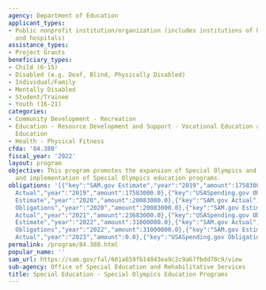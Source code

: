 ```yaml
---
agency: Department of Education
applicant_types:
- Public nonprofit institution/organization (includes institutions of higher education
  and hospitals)
assistance_types:
- Project Grants
beneficiary_types:
- Child (6-15)
- Disabled (e.g. Deaf, Blind, Physically Disabled)
- Individual/Family
- Mentally Disabled
- Student/Trainee
- Youth (16-21)
categories:
- Community Development - Recreation
- Education - Resource Development and Support - Vocational Education and Handicapped
  Education
- Health - Physical Fitness
cfda: '84.380'
fiscal_year: '2022'
layout: program
objective: This program promotes the expansion of Special Olympics and the design
  and implementation of Special Olympics education programs.
obligations: '[{"key":"SAM.gov Estimate","year":"2019","amount":17583000.0},{"key":"SAM.gov
  Actual","year":"2019","amount":17583000.0},{"key":"USASpending.gov Obligations","year":"2019","amount":17583000.0},{"key":"SAM.gov
  Estimate","year":"2020","amount":20083000.0},{"key":"SAM.gov Actual","year":"2020","amount":20083000.0},{"key":"USASpending.gov
  Obligations","year":"2020","amount":20083000.0},{"key":"SAM.gov Estimate","year":"2021","amount":23683000.0},{"key":"SAM.gov
  Actual","year":"2021","amount":23683000.0},{"key":"USASpending.gov Obligations","year":"2021","amount":23683000.0},{"key":"SAM.gov
  Estimate","year":"2022","amount":31000000.0},{"key":"SAM.gov Actual","year":"2022","amount":31000000.0},{"key":"USASpending.gov
  Obligations","year":"2022","amount":31000000.0},{"key":"SAM.gov Estimate","year":"2023","amount":36000000.0},{"key":"SAM.gov
  Actual","year":"2023","amount":0.0},{"key":"USASpending.gov Obligations","year":"2023","amount":36000000.0}]'
permalink: /program/84.380.html
popular_name: ''
sam_url: https://sam.gov/fal/601a659fb14043ea9c2c9a67fbdd70c9/view
sub-agency: Office of Special Education and Rehabilitative Services
title: Special Education - Special Olympics Education Programs
---
```

